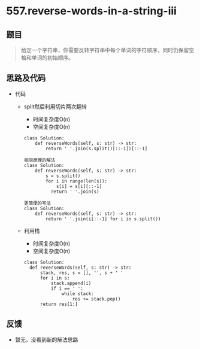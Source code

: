 # 557.reverse-words-in-a-string-iii

## 题目

> 给定一个字符串，你需要反转字符串中每个单词的字符顺序，同时仍保留空格和单词的初始顺序。

## 思路及代码

- 代码

  - split然后利用切片两次翻转

    - 时间复杂度O(n)
    - 空间复杂度O(n)

    ```
    class Solution:
        def reverseWords(self, s: str) -> str:
            return ' '.join(s.split()[::-1])[::-1]
            
    相同原理的解法
    class Solution:
        def reverseWords(self, s: str) -> str:
            s = s.split()
            for i in range(len(s)):
                s[i] = s[i][::-1]
	          return ' '.join(s)
            
    更简便的写法
    class Solution:
        def reverseWords(self, s: str) -> str:
            return ' '.join(i[::-1] for i in s.split())
    ```
    
  - 利用栈
  
	  - 时间复杂度O(n)
    - 空间复杂度O(n)
  
    ```
    class Solution:
      def reverseWords(self, s: str) -> str:
          stack, res, s = [], '', s + ' '
          for i in s:
              stack.append(i)
              if i == ' ':
                  while stack:
                      res += stack.pop()
          return res[1:]
    ```
  
    
  

## 反馈

- 暂无，没看到新的解法思路